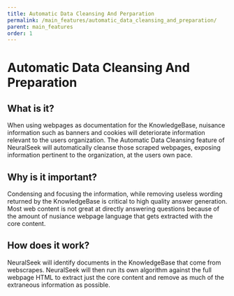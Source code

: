 ```yaml
---
title: Automatic Data Cleansing And Perparation
permalink: /main_features/automatic_data_cleansing_and_preparation/
parent: main_features
order: 1
---
```


# Automatic Data Cleansing And Preparation

## What is it?
When using webpages as documentation for the KnowledgeBase, nuisance information such as banners and cookies will deteriorate information relevant to the users organization. The Automatic Data Cleansing feature of NeuralSeek will automatically cleanse those scraped webpages, exposing information pertinent to the organization, at the users own pace.

## Why is it important?
Condensing and focusing the information, while removing useless wording returned by the KnowledgeBase is critical to high quality answer generation.  Most web content is not great at directly answering questions because of the amount of nusiance webpage language that gets extracted with the core content.

## How does it work?
NeuralSeek will identify documents in the KnowledgeBase that come from webscrapes.  NeuralSeek will then run its own algorithm against the full webpage HTML to extract just the core content and remove as much of the extraneous information as possible.
